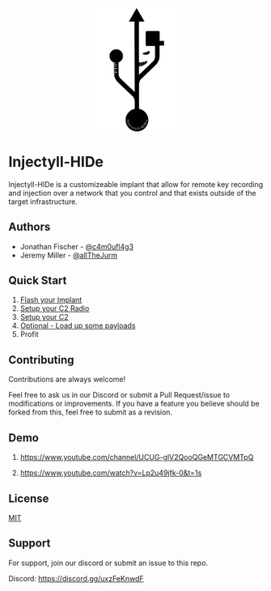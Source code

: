 <h3 align="center">
<a href="http://Injectyll-hide.com">
<img src="/Images/Injectyll-HIDe_logo_inverted_small.jpg" align="center" alt="Injectyll HIDe logo" border="0">
</a>
</h3>

# Injectyll-HIDe

Injectyll-HIDe is a customizeable implant that allow for remote key recording and injection over a network that you control and that exists outside of the target infrastructure.

## Authors

- Jonathan Fischer - [@c4m0ufl4g3](https://mobile.twitter.com/c4m0ufl4g3)
- Jeremy Miller - [@allTheJurm](https://mobile.twitter.com/allTheJurm)

## Quick Start
1. [Flash your Implant](/Implant)
2. [Setup your C2 Radio](/Radios)
3. [Setup your C2](/C2)
4. [Optional - Load up some payloads](/Scripts)
5. Profit

## Contributing

Contributions are always welcome!

Feel free to ask us in our Discord or submit a Pull Request/issue to modifications or improvements. If you have a feature you believe should be forked from this, feel free to submit as a revision.


## Demo

1. <https://www.youtube.com/channel/UCUG-gIV2QooQGeMTGCVMTpQ>

2. https://www.youtube.com/watch?v=Lp2u49jfk-0&t=1s

## License

[MIT](https://choosealicense.com/licenses/mit/)


## Support

For support, join our discord or submit an issue to this repo.

Discord: https://discord.gg/uxzFeKnwdF
